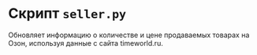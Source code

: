 

# Скрипт `seller.py`

Обновляет информацию о количестве и цене продаваемых товарах на Озон, используя данные с сайта timeworld.ru. 
